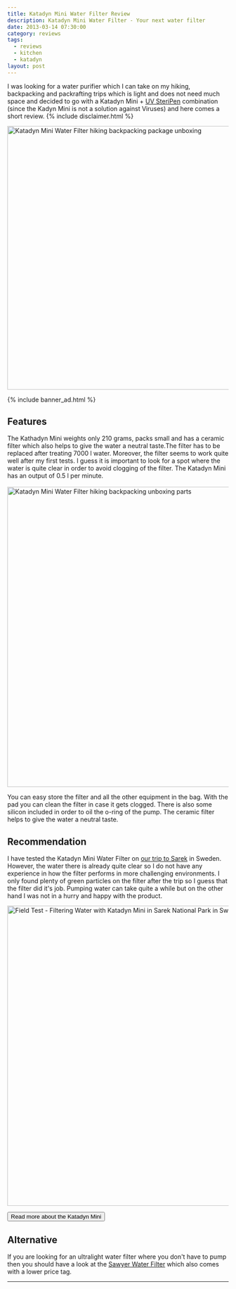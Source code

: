 ```yaml
---
title: Katadyn Mini Water Filter Review
description: Katadyn Mini Water Filter - Your next water filter
date: 2013-03-14 07:30:00
category: reviews
tags:
  - reviews
  - kitchen
  - katadyn
layout: post
---
```


I was looking for a water purifier which I can take on my hiking, backpacking and packrafting trips which is light and does not need much space and decided to go with a Katadyn Mini + <a href="http://hikeventures.com/gear-review-steripen-freedom/" target="_self">UV SteriPen</a> combination (since the Kadyn Mini is not a solution against Viruses) and here comes a short review. {% include disclaimer.html %}

<a href="https://www.flickr.com/photos/90204224@N07/8556629391" title="Katadyn Mini"><img src="https://farm9.staticflickr.com/8389/8556629391_d8688af598_b.jpg" width="600" alt="Katadyn Mini Water Filter hiking backpacking package unboxing"></a>


<!--more-->

{% include banner_ad.html %}

## Features
The Kathadyn Mini weights only 210 grams, packs small and has a ceramic filter which also helps to give the water a neutral taste.The filter has to be replaced after treating 7000 l water. Moreover, the filter seems to work quite well after my first tests. I guess it is important to look for a spot where the water is quite clear in order to avoid clogging of the filter. The Katadyn Mini has an output of 0.5 l per minute.<br><br>
<a href="https://www.flickr.com/photos/90204224@N07/8556627951" title="Katadyn Mini"><img src="https://farm9.staticflickr.com/8380/8556627951_ced29e8467_b.jpg" width="1024" height="683" alt="Katadyn Mini Water Filter hiking backpacking unboxing parts"></a>

You can easy store the filter and all the other equipment in the bag. With the pad you can clean the filter in case it gets clogged. There is also some silicon included in order to oil the o-ring of the pump. The ceramic filter helps to give the water a neutral taste.

## Recommendation
I have tested the Katadyn Mini Water Filter on <a href="http://hikeventures.com/hiking-and-packrafting-in-sarek-day-1/" target="_self">our trip to Sarek</a> in Sweden. However, the water there is already quite clear so I do not have any experience in how the filter performs in more challenging environments. I only found plenty of green particles on the filter after the trip so I guess that the filter did it's job. Pumping water can take quite a while but on the other hand I was not in a hurry and happy with the product.

<a href="https://www.flickr.com/photos/90204224@N07/9599019542" title="Filtering Water with Katadyn in Sarek"><img src="https://farm8.staticflickr.com/7459/9599019542_097779e2ae_b.jpg" width="1024" height="683" alt="Field Test - Filtering Water with Katadyn Mini in Sarek National Park in Sweden"></a><br>


<a href="http://www.moosejaw.com/moosejaw/shop/product_Katadyn-Mini-Ceramic-Microfilter_10094418_10208_10000001_-1_"><button type="button" class="btn btn-danger">Read more about the Katadyn Mini</button></a>

## Alternative
If you are looking for an ultralight water filter where you don't have to pump then you should have a look at the [Sawyer Water Filter](https://www.rei.com/product/890900/sawyer-mini-water-filter) which also comes with a lower price tag.

---

<script type="text/javascript">
amzn_assoc_placement = "adunit0";
amzn_assoc_search_bar = "false";
amzn_assoc_tracking_id = "hikeve-20";
amzn_assoc_search_bar_position = "top";
amzn_assoc_ad_mode = "search";
amzn_assoc_ad_type = "smart";
amzn_assoc_marketplace = "amazon";
amzn_assoc_region = "US";
amzn_assoc_title = "Water Filter Suggestions";
amzn_assoc_default_search_phrase = "katadyn mini";
amzn_assoc_default_category = "All";
amzn_assoc_linkid = "3b59edd59f23213f9e3bbcd8046ee503";
</script>
<script src="//z-na.amazon-adsystem.com/widgets/onejs?MarketPlace=US"></script>
